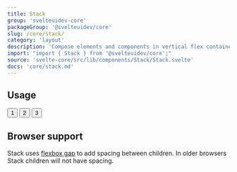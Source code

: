 ```yaml
---
title: Stack
group: 'svelteuidev-core'
packageGroup: '@svelteuidev/core'
slug: /core/stack/
category: 'layout'
description: 'Compose elements and components in vertical flex container'
import: "import { Stack } from '@svelteuidev/core';"
source: 'svelte-core/src/lib/components/Stack/Stack.svelte'
docs: 'core/stack.md'
---
```


<script>
    import { Stack, Button, NativeSelect } from '@svelteuidev/core';
    import { Heading, Preview } from 'components';

    const alignList = ['stretch', 'center', 'flex-start', 'flex-end']
    let align = 'stretch'
    const justifyList = ['center', 'flex-start', 'flex-end', 'space-between', 'space-around']
    let justify = 'center'
    const spacingList = ['xs', 'sm', 'md', 'lg', 'xl']
    let spacing = 'md'

    $: stack = `
    <script>
        import { Stack } from '@svelteuidev/core'
    <\/script>

    <Stack align='${align}' spacing='${spacing}' justify='${justify}' override={{ height: 300 }} position>
        <Button variant="outline">1<\/Button>
        <Button variant="outline">2<\/Button>
        <Button variant="outline">3<\/Button>
    <\/Stack>
    `
</script>

<Heading />

## Usage

<Preview cols={1} width={75} code={stack}>
    <Stack align={align} spacing={spacing} justify={justify} override={{ height: 300 }} position>
        <Button variant="outline">1</Button>
        <Button variant="outline">2</Button>
        <Button variant="outline">3</Button>
    </Stack>
    <NativeSelect data={alignList} bind:value={align} label='Align' />
    <NativeSelect data={justifyList} bind:value={justify} label='Justify' />
    <NativeSelect data={spacingList} bind:value={spacing} label='Spacing' />
</Preview>

## Browser support

Stack uses [flexbox gap](https://caniuse.com/flexbox-gap) to add spacing between children.
In older browsers Stack children will not have spacing.
